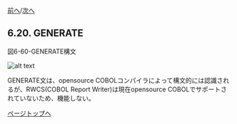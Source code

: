 <!--navi start-->
[前へ](6-19.md)/[次へ](6-21.md)
<!--navi end-->
## 6.20. GENERATE

図6-60-GENERATE構文

![alt text](Image/6-60-Generate.png)

GENERATE文は、opensource COBOLコンパイラによって構文的には認識されるが、RWCS(COBOL Report Writer)は現在opensource COBOLでサポートされていないため、機能しない。

[ページトップへ](6-20.md)
